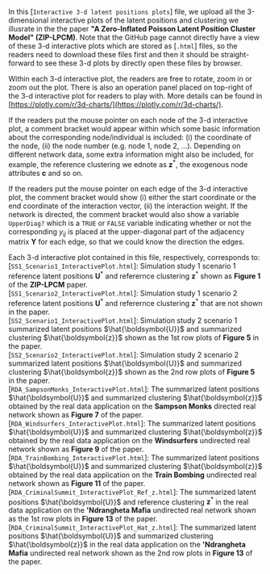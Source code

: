 In this [`Interactive 3-d latent positions plots`] file, 
we upload all the 3-dimensional interactive plots of the latent positions and clustering we illusrate 
in the the paper **"A Zero-Inflated Poisson Latent Position Cluster Model" (ZIP-LPCM)**.
Note that the GitHub page cannot directly have a view of these 3-d interactive plots which are stored as [`.html`] files, so the readers need to download these files first and then it should be straight-forward to see these 3-d plots by directly open these files by browser.

Within each 3-d interactive plot, the readers are free to rotate, zoom in or zoom out the plot.
There is also an operation panel placed on top-right of the 3-d interactive plot for readers to play with.
More details can be found in [https://plotly.com/r/3d-charts/](https://plotly.com/r/3d-charts/).

If the readers put the mouse pointer on each node of the 3-d interactive plot, a comment bracket would appear within which some basic information about the corresponding node/individual is included: (i) the coordinate of the node, (ii) the node number (e.g. node 1, node 2, ...).
Depending on different network data, some extra information might also be included, for example, the reference clustering we ednote as $\boldsymbol{z}^*$, the exogenous node attributes $\boldsymbol{c}$ and so on.

If the readers put the mouse pointer on each edge of the 3-d interactive plot, the comment bracket would show (i) either the start coordinate or the end coordinate of the interaction vector, (ii) the interaction weight.
If the network is directed, the comment bracket would also show a variable `UpperDiag?` which is a `TRUE` or `FALSE` variable indicating whether or not the corresponding $y_{ij}$ is placed at the upper-diagonal part of the adjacency matrix $\boldsymbol{Y}$ for each edge, so that we could know the direction the edges.

Each 3-d interactive plot contained in this file, respectively, corresponds to:
<br>[`SS1_Scenario1_InteractivePlot.html`]: Simulation study 1 scenario 1 reference latent positions $`\boldsymbol{U}^*`$ and referernce clustering $`\boldsymbol{z}^*`$ shown as **Figure 1** of the **ZIP-LPCM** paper. 
<br>[`SS1_Scenario2_InteractivePlot.html`]: Simulation study 1 scenario 2 reference latent positions $`\boldsymbol{U}^*`$ and referernce clustering $`\boldsymbol{z}^*`$ that are not shown in the paper. 
<br>[`SS2_Scenario1_InteractivePlot.html`]: Simulation study 2 scenario 1 summarized latent positions $`\hat{\boldsymbol{U}}`$ and summarized clustering $`\hat{\boldsymbol{z}}`$ shown as the 1st row plots of **Figure 5** in the paper. 
<br>[`SS2_Scenario2_InteractivePlot.html`]: Simulation study 2 scenario 2 summarized latent positions $`\hat{\boldsymbol{U}}`$ and summarized clustering $`\hat{\boldsymbol{z}}`$ shown as the 2nd row plots of **Figure 5** in the paper.
<br>[`RDA_SampsonMonks_InteractivePlot.html`]: The summarized latent positions $`\hat{\boldsymbol{U}}`$ and summarized clustering $`\hat{\boldsymbol{z}}`$ obtained by the real data application on the **Sampson Monks** directed real network shown as **Figure 7** of the paper.
<br>[`RDA_Windsurfers_InteractivePlot.html`]: The summarized latent positions $`\hat{\boldsymbol{U}}`$ and summarized clustering $`\hat{\boldsymbol{z}}`$ obtained by the real data application on the **Windsurfers** undirected real network shown as **Figure 9** of the paper.
<br>[`RDA_TrainBombing_InteractivePlot.html`]: The summarized latent positions $`\hat{\boldsymbol{U}}`$ and summarized clustering $`\hat{\boldsymbol{z}}`$ obtained by the real data application on the **Train Bombing** undirected real network shown as **Figure 11** of the paper.
<br>[`RDA_CriminalSummit_InteractivePlot_Ref_z.html`]: The summarized latent positions $`\hat{\boldsymbol{U}}`$ and reference clustering $`\boldsymbol{z}^*`$ in the real data application on the **'Ndrangheta Mafia** undirected real network shown as the 1st row plots in **Figure 13** of the paper.
<br>[`RDA_CriminalSummit_InteractivePlot_Hat_z.html`]: The summarized latent positions $`\hat{\boldsymbol{U}}`$ and summarized clustering $`\hat{\boldsymbol{z}}`$ in the real data application on the **'Ndrangheta Mafia** undirected real network shown as the 2nd row plots in **Figure 13** of the paper.

